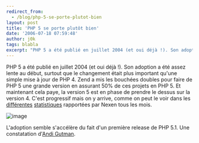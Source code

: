 ```yaml
---
redirect_from:
  - /blog/php-5-se-porte-plutot-bien
layout: post
title: 'PHP 5 se porte plutôt bien'
date: '2006-07-18 07:59:48'
author: j0k
tags: blabla
excerpt: "PHP 5 a été publié en juillet 2004 (et oui déjà !). Son adoption a été assez lente au début, surtout que le changement était plus important qu'une simple mise à jour de PHP 4.     \nZend a mis les bouchées doubles pour faire de PHP 5 une grande version en assurant 50% de ces projets en PHP 5.   Et maintenant cela paye, la version 5 est en phase de prendre      …"
---
```


PHP 5 a été publié en juillet 2004 (et oui déjà !). Son adoption a été assez lente au début, surtout que le changement était plus important qu'une simple mise à jour de PHP 4.
Zend a mis les bouchées doubles pour faire de PHP 5 une grande version en assurant 50% de ces projets en PHP 5.   Et maintenant cela paye, la version 5 est en phase de prendre le dessus sur la version 4. C'est progressif mais on y arrive, comme on peut le voir dans les [différentes](http://www.j0k3r.net/news-statistiques-de-php-pour-le-mois-de-mai-1332.html) [statistiques](http://www.j0k3r.net/news-statistiques-de-php-pour-le-mois-de-juin-1395.html) rapportées par Nexen tous les mois.

 ![image](http://www.j0k3r.net/img/news/PHP5_Support_Stats.gif)

L'adoption semble s'accélère du fait d'un première release de PHP 5.1.   Une constatation d'[Andi Gutman](http://andigutmans.blogspot.com/2006/07/php-5-adoption-has-tipped.html).
